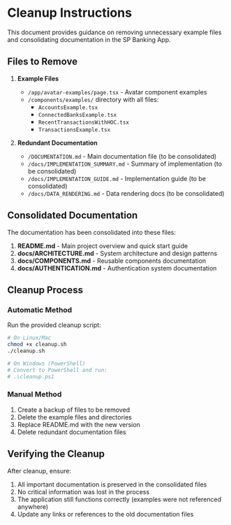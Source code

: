 # Cleanup Instructions

This document provides guidance on removing unnecessary example files and consolidating documentation in the SP Banking App.

## Files to Remove

1. **Example Files**

   - `/app/avatar-examples/page.tsx` - Avatar component examples
   - `/components/examples/` directory with all files:
     - `AccountsExample.tsx`
     - `ConnectedBanksExample.tsx`
     - `RecentTransactionsWithHOC.tsx`
     - `TransactionsExample.tsx`

2. **Redundant Documentation**

   - `/DOCUMENTATION.md` - Main documentation file (to be consolidated)
   - `/docs/IMPLEMENTATION_SUMMARY.md` - Summary of implementation (to be consolidated)
   - `/docs/IMPLEMENTATION_GUIDE.md` - Implementation guide (to be consolidated)
   - `/docs/DATA_RENDERING.md` - Data rendering docs (to be consolidated)

## Consolidated Documentation

The documentation has been consolidated into these files:

1. **README.md** - Main project overview and quick start guide
2. **docs/ARCHITECTURE.md** - System architecture and design patterns
3. **docs/COMPONENTS.md** - Reusable components documentation
4. **docs/AUTHENTICATION.md** - Authentication system documentation

## Cleanup Process

### Automatic Method

Run the provided cleanup script:

```bash
# On Linux/Mac
chmod +x cleanup.sh
./cleanup.sh

# On Windows (PowerShell)
# Convert to PowerShell and run:
# .\cleanup.ps1
```

### Manual Method

1. Create a backup of files to be removed
2. Delete the example files and directories
3. Replace README.md with the new version
4. Delete redundant documentation files

## Verifying the Cleanup

After cleanup, ensure:

1. All important documentation is preserved in the consolidated files
2. No critical information was lost in the process
3. The application still functions correctly (examples were not referenced anywhere)
4. Update any links or references to the old documentation files
